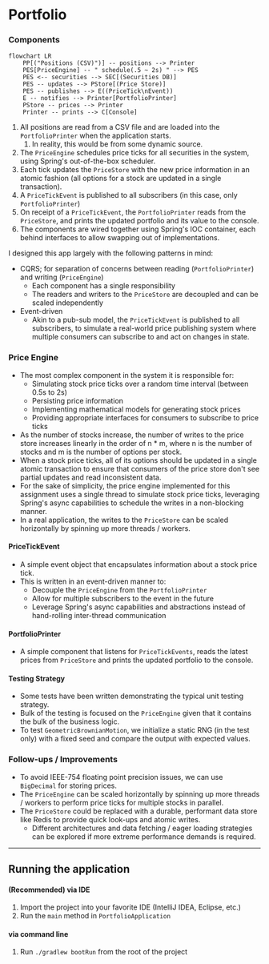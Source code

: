 # Portfolio

### Components

```mermaid
flowchart LR
    PP[("Positions (CSV)")] -- positions --> Printer
    PES[PriceEngine] -- " schedule(.5 ~ 2s) " --> PES
    PES <-- securities --> SEC[(Securities DB)]
    PES -- updates --> PStore[(Price Store)]
    PES -- publishes --> E((PriceTick\nEvent))
    E -- notifies --> Printer[PortfolioPrinter]
    PStore -- prices --> Printer
    Printer -- prints --> C[Console]
```

1. All positions are read from a CSV file and are loaded into the `PortfolioPrinter` when the
   application starts.
    1. In reality, this would be from some dynamic source.
2. The `PriceEngine` schedules price ticks for all securities in the system, using Spring's
   out-of-the-box scheduler.
3. Each tick updates the `PriceStore` with the new price information in an atomic fashion (all
   options for a stock are updated in a single transaction).
4. A `PriceTickEvent` is published to all subscribers (in this case, only `PortfolioPrinter`)
5. On receipt of a `PriceTickEvent`, the `PortfolioPrinter` reads from the `PriceStore`, and prints
   the updated portfolio and its value to the console.
6. The components are wired together using Spring's IOC container, each behind interfaces to allow
   swapping out of implementations.

I designed this app largely with the following patterns in mind:

- CQRS; for separation of concerns between reading (`PortfolioPrinter`) and writing (`PriceEngine`)
    - Each component has a single responsibility
    - The readers and writers to the `PriceStore` are decoupled and can be scaled independently
- Event-driven
    - Akin to a pub-sub model, the `PriceTickEvent` is published to all subscribers, to simulate a
      real-world price publishing system where multiple consumers can subscribe to and act on
      changes in state.

### Price Engine

- The most complex component in the system it is responsible for:
    - Simulating stock price ticks over a random time interval (between 0.5s to 2s)
    - Persisting price information
    - Implementing mathematical models for generating stock prices
    - Providing appropriate interfaces for consumers to subscribe to price ticks
- As the number of stocks increase, the number of writes to the price store increases linearly
  in the order of n * m, where n is the number of stocks and m is the number of options per stock.
- When a stock price ticks, all of its options should be updated in a single atomic transaction to
  ensure that consumers of the price store don't see partial updates and read inconsistent data.
- For the sake of simplicity, the price engine implemented for this assignment uses a single thread
  to simulate stock price ticks, leveraging Spring's async capabilities to schedule the writes in a
  non-blocking manner.
- In a real application, the writes to the `PriceStore` can be scaled horizontally by spinning up
  more threads / workers.

#### PriceTickEvent

- A simple event object that encapsulates information about a stock price tick.
- This is written in an event-driven manner to:
    - Decouple the `PriceEngine` from the `PortfolioPrinter`
    - Allow for multiple subscribers to the event in the future
    - Leverage Spring's async capabilities and abstractions instead of hand-rolling inter-thread
      communication

#### PortfolioPrinter

- A simple component that listens for `PriceTickEvents`, reads the latest prices from `PriceStore`
  and prints the updated portfolio to the console.

#### Testing Strategy

- Some tests have been written demonstrating the typical unit testing strategy.
- Bulk of the testing is focused on the `PriceEngine` given that it contains the bulk of the
  business logic.
- To test `GeometricBrownianMotion`, we initialize a static RNG (in the test only) with a fixed seed
  and compare
  the output with expected values.

### Follow-ups / Improvements

- To avoid IEEE-754 floating point precision issues, we can use `BigDecimal` for storing prices.
- The `PriceEngine` can be scaled horizontally by spinning up more threads / workers to perform
  price ticks for multiple stocks in parallel.
- The `PriceStore` could be replaced with a durable, performant data store like Redis to provide
  quick look-ups and atomic writes.
    - Different architectures and data fetching / eager loading strategies can be explored if more
      extreme performance demands is required.

---

## Running the application

#### (Recommended) via IDE

1. Import the project into your favorite IDE (IntelliJ IDEA, Eclipse, etc.)
2. Run the `main` method in `PortfolioApplication`

#### via command line

1. Run `./gradlew bootRun` from the root of the project

